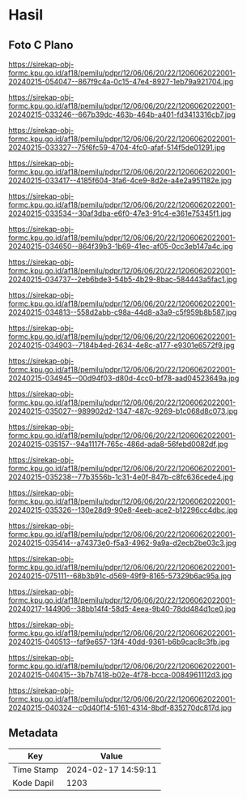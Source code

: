 # Hasil

## Foto C Plano

https://sirekap-obj-formc.kpu.go.id/af18/pemilu/pdpr/12/06/06/20/22/1206062022001-20240215-054047--867f9c4a-0c15-47e4-8927-1eb79a921704.jpg

https://sirekap-obj-formc.kpu.go.id/af18/pemilu/pdpr/12/06/06/20/22/1206062022001-20240215-033246--667b39dc-463b-464b-a401-fd3413316cb7.jpg

https://sirekap-obj-formc.kpu.go.id/af18/pemilu/pdpr/12/06/06/20/22/1206062022001-20240215-033327--75f6fc59-4704-4fc0-afaf-514f5de01291.jpg

https://sirekap-obj-formc.kpu.go.id/af18/pemilu/pdpr/12/06/06/20/22/1206062022001-20240215-033417--4185f604-3fa6-4ce9-8d2e-a4e2a951182e.jpg

https://sirekap-obj-formc.kpu.go.id/af18/pemilu/pdpr/12/06/06/20/22/1206062022001-20240215-033534--30af3dba-e6f0-47e3-91c4-e361e75345f1.jpg

https://sirekap-obj-formc.kpu.go.id/af18/pemilu/pdpr/12/06/06/20/22/1206062022001-20240215-034650--864f39b3-1b69-41ec-af05-0cc3eb147a4c.jpg

https://sirekap-obj-formc.kpu.go.id/af18/pemilu/pdpr/12/06/06/20/22/1206062022001-20240215-034737--2eb6bde3-54b5-4b29-8bac-584443a5fac1.jpg

https://sirekap-obj-formc.kpu.go.id/af18/pemilu/pdpr/12/06/06/20/22/1206062022001-20240215-034813--558d2abb-c98a-44d8-a3a9-c5f959b8b587.jpg

https://sirekap-obj-formc.kpu.go.id/af18/pemilu/pdpr/12/06/06/20/22/1206062022001-20240215-034903--7184b4ed-2634-4e8c-a177-e9301e6572f9.jpg

https://sirekap-obj-formc.kpu.go.id/af18/pemilu/pdpr/12/06/06/20/22/1206062022001-20240215-034945--00d94f03-d80d-4cc0-bf78-aad04523649a.jpg

https://sirekap-obj-formc.kpu.go.id/af18/pemilu/pdpr/12/06/06/20/22/1206062022001-20240215-035027--989902d2-1347-487c-9269-b1c068d8c073.jpg

https://sirekap-obj-formc.kpu.go.id/af18/pemilu/pdpr/12/06/06/20/22/1206062022001-20240215-035157--94a1117f-765c-486d-ada8-56febd0082df.jpg

https://sirekap-obj-formc.kpu.go.id/af18/pemilu/pdpr/12/06/06/20/22/1206062022001-20240215-035238--77b3556b-1c31-4e0f-847b-c8fc636cede4.jpg

https://sirekap-obj-formc.kpu.go.id/af18/pemilu/pdpr/12/06/06/20/22/1206062022001-20240215-035326--130e28d9-90e8-4eeb-ace2-b12296cc4dbc.jpg

https://sirekap-obj-formc.kpu.go.id/af18/pemilu/pdpr/12/06/06/20/22/1206062022001-20240215-035414--a74373e0-f5a3-4962-9a9a-d2ecb2be03c3.jpg

https://sirekap-obj-formc.kpu.go.id/af18/pemilu/pdpr/12/06/06/20/22/1206062022001-20240215-075111--68b3b91c-d569-49f9-8165-57329b6ac95a.jpg

https://sirekap-obj-formc.kpu.go.id/af18/pemilu/pdpr/12/06/06/20/22/1206062022001-20240217-144906--38bb14f4-58d5-4eea-9b40-78dd484d1ce0.jpg

https://sirekap-obj-formc.kpu.go.id/af18/pemilu/pdpr/12/06/06/20/22/1206062022001-20240215-040513--faf9e657-13f4-40dd-9361-b6b9cac8c3fb.jpg

https://sirekap-obj-formc.kpu.go.id/af18/pemilu/pdpr/12/06/06/20/22/1206062022001-20240215-040415--3b7b7418-b02e-4f78-bcca-0084961112d3.jpg

https://sirekap-obj-formc.kpu.go.id/af18/pemilu/pdpr/12/06/06/20/22/1206062022001-20240215-040324--c0d40f14-5161-4314-8bdf-835270dc817d.jpg


## Metadata

| Key        | Value               |
| ---------- | ------------------- |
| Time Stamp | 2024-02-17 14:59:11 |
| Kode Dapil | 1203                |




